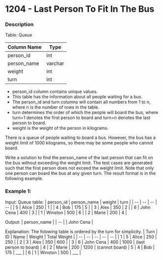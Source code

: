 # 1204 - Last Person To Fit In The Bus

### Description

Table: Queue

| Column Name | Type |
| -- | -- |
| person_id | int |
| person_name | varchar |
| weight | int |
| turn | int |

- person_id column contains unique values.
- This table has the information about all people waiting for a bus.
- The person_id and turn columns will contain all numbers from 1 to n, where n is the number of rows in the table.
- turn determines the order of which the people will board the bus, where turn=1 denotes the first person to board and turn=n denotes the last person to board.
- weight is the weight of the person in kilograms.

There is a queue of people waiting to board a bus. However, the bus has a weight limit of 1000 kilograms, so there may be some people who cannot board.

Write a solution to find the person_name of the last person that can fit on the bus without exceeding the weight limit. The test cases are generated such that the first person does not exceed the weight limit.
Note that only one person can board the bus at any given turn.
The result format is in the following example.

### Example 1:

Input: 
Queue table:
| person_id | person_name | weight | turn |
| -- | -- | -- | -- |
| 5 | Alice | 250 | 1 |
| 4 | Bob | 175 | 5 |
| 3 | Alex | 350 | 2 |
| 6 | John Cena | 400 | 3 |
| 1 | Winston | 500 | 6 |
| 2 | Marie | 200 | 4 |

Output: 
| person_name |
| -- |
| John Cena |

Explanation: The folowing table is ordered by the turn for simplicity.
| Turn | ID | Name      | Weight | Total Weight |
| -- | -- | -- | -- | -- | 
| 1 | 5 | Alice | 250 | 250 |
| 2 | 3 | Alex | 350 | 600 |
| 3 | 6 | John Cena | 400 | 1000 | (last person to board)
| 4 | 2 | Marie | 200 | 1200 | (cannot board)
| 5 | 4 | Bob | 175 | ___ |
| 6 | 1 | Winston | 500 | ___ |